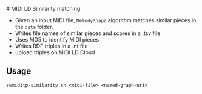 # MIDI LD Similarity matching

* Given an input MIDI file, ``MelodyShape`` algorithm matches similar pieces in the ``data`` folder. 
* Writes file names of similar pieces and scores in a .tsv file
* Uses MD5 to identify MIDI pieces
* Writes RDF triples in a .nt file
* upload triples on MIDI LD Cloud

## Usage

``swmiditp-similarity.sh <midi-file> <named-graph-uri>``